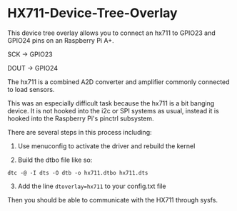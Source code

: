 # HX711-Device-Tree-Overlay

This device tree overlay allows you to connect an hx711 to GPIO23 and GPIO24 pins on an Raspberry Pi A+.

SCK -> GPIO23

DOUT -> GPIO24

The hx711 is a combined A2D converter and amplifier commonly connected to load sensors.

This was an especially difficult task because the hx711 is a bit banging device. It is not hooked into the i2c or SPI systems as usual, instead it is hooked into the Raspberry Pi's pinctrl subsystem.

There are several steps in this process including:

1) Use menuconfig to activate the driver and rebuild the kernel

2) Build the dtbo file like so:
```
dtc -@ -I dts -O dtb -o hx711.dtbo hx711.dts
```
3) Add the line ```dtoverlay=hx711``` to your config.txt file

Then you should be able to communicate with the HX711 through sysfs.
